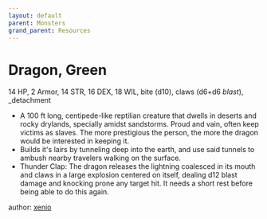 ```yaml
---
layout: default
parent: Monsters
grand_parent: Resources
---
```

# Dragon, Green
14 HP, 2 Armor, 14 STR, 16 DEX, 18 WIL, bite (d10), claws (d6+d6 _blast_), _detachment  
- A 100 ft long, centipede-like reptilian creature that dwells in deserts and rocky drylands, specially amidst sandstorms. Proud and vain, often keep victims as slaves. The more prestigious the person, the more the dragon would be interested in keeping it.
- Builds it's lairs by tunneling deep into the earth, and use said tunnels to ambush nearby travelers walking on the surface.
- Thunder Clap: The dragon releases the lightning coalesced in its mouth and claws in a large explosion centered on itself, dealing d12 blast damage and knocking prone any target hit. It needs a short rest before being able to do this again.  

author: [xenio](https://xenioinabottle.blogspot.com)
